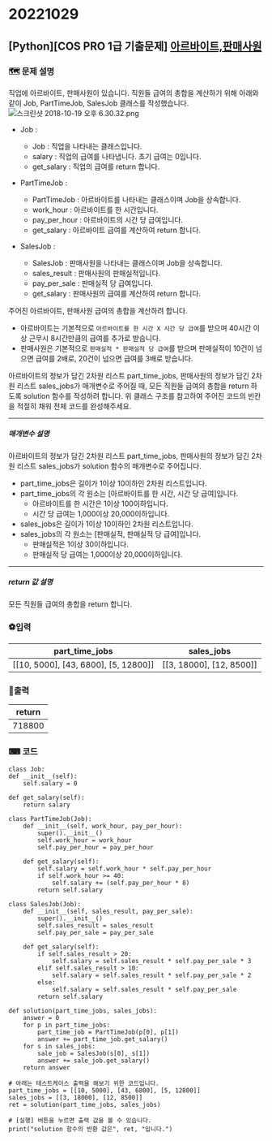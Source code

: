 # 20221029
## [Python][COS PRO 1급 기출문제]  [아르바이트,판매사원](https://school.programmers.co.kr/learn/courses/11133/lessons/71162)

### 🗺 문제 설명

직업에 아르바이트, 판매사원이 있습니다. 직원들 급여의 총합을 계산하기 위해 아래와 같이 Job, PartTimeJob, SalesJob 클래스를 작성했습니다.
![스크린샷 2018-10-19 오후 6.30.32.png](https://grepp-programmers.s3.amazonaws.com/files/ybm/72380e23f2/1cecc7c5-2d0f-46fd-b5bc-9c9cf6224811.png)
-   Job :
    
    -   Job : 직업을 나타내는 클래스입니다.
    -   salary : 직업의 급여를 나타냅니다. 초기 급여는 0입니다.
    -   get_salary : 직업의 급여를 return 합니다.
-   PartTimeJob :
    
    -   PartTimeJob : 아르바이트를 나타내는 클래스이며 Job을 상속합니다.
    -   work_hour : 아르바이트를 한 시간입니다.
    -   pay_per_hour : 아르바이트의 시간 당 급여입니다.
    -   get_salary : 아르바이트 급여를 계산하여 return 합니다.
-   SalesJob :
    
    -   SalesJob : 판매사원을 나타내는 클래스이며 Job을 상속합니다.
    -   sales_result : 판매사원의 판매실적입니다.
    -   pay_per_sale : 판매실적 당 급여입니다.
    -   get_salary : 판매사원의 급여를 계산하여 return 합니다.

주어진 아르바이트, 판매사원 급여의 총합을 계산하려 합니다.

-   아르바이트는 기본적으로  `아르바이트를 한 시간 X 시간 당 급여`를 받으며 40시간 이상 근무시 8시간만큼의 급여를 추가로 받습니다.
-   판매사원은 기본적으로  `판매실적 * 판매실적 당 급여`를 받으며 판매실적이 10건이 넘으면 급여를 2배로, 20건이 넘으면 급여를 3배로 받습니다.

아르바이트의 정보가 담긴 2차원 리스트 part_time_jobs, 판매사원의 정보가 담긴 2차원 리스트 sales_jobs가 매개변수로 주어질 때, 모든 직원들 급여의 총합을 return 하도록 solution 함수를 작성하려 합니다. 위 클래스 구조를 참고하여 주어진 코드의 빈칸을 적절히 채워 전체 코드를 완성해주세요.

----------

##### 매개변수 설명

아르바이트의 정보가 담긴 2차원 리스트 part_time_jobs, 판매사원의 정보가 담긴 2차원 리스트 sales_jobs가 solution 함수의 매개변수로 주어집니다.

-   part_time_jobs은 길이가 1이상 10이하인 2차원 리스트입니다.
-   part_time_jobs의 각 원소는 [아르바이트를 한 시간, 시간 당 급여]입니다.
    -   아르바이트를 한 시간은 1이상 100이하입니다.
    -   시간 당 급여는 1,000이상 20,000이하입니다.
-   sales_jobs은 길이가 1이상 10이하인 2차원 리스트입니다.
-   sales_jobs의 각 원소는 [판매실적, 판매실적 당 급여]입니다.
    -   판매실적은 1이상 30이하입니다.
    -   판매실적 당 급여는 1,000이상 20,000이하입니다.

----------

##### return 값 설명

모든 직원들 급여의 총합을 return 합니다.



### ⚽입력
|part_time_jobs|sales_jobs|
|--|--|
|[[10, 5000], [43, 6800], [5, 12800]]|[[3, 18000], [12, 8500]]|

### 🥇출력
|return|
|--|
|718800|

### ⌨ 코드
	class Job:
    def __init__(self):
        self.salary = 0

    def get_salary(self):
        return salary

	class PartTimeJob(Job):
	    def __init__(self, work_hour, pay_per_hour):
	        super().__init__()
	        self.work_hour = work_hour
	        self.pay_per_hour = pay_per_hour

	    def get_salary(self):
	        self.salary = self.work_hour * self.pay_per_hour
	        if self.work_hour >= 40:
	            self.salary += (self.pay_per_hour * 8)
	        return self.salary

	class SalesJob(Job):
	    def __init__(self, sales_result, pay_per_sale):
	        super().__init__()
	        self.sales_result = sales_result
	        self.pay_per_sale = pay_per_sale

	    def get_salary(self):
	        if self.sales_result > 20:
	            self.salary = self.sales_result * self.pay_per_sale * 3
	        elif self.sales_result > 10:
	            self.salary = self.sales_result * self.pay_per_sale * 2
	        else:
	            self.salary = self.sales_result * self.pay_per_sale
	        return self.salary

	def solution(part_time_jobs, sales_jobs):
	    answer = 0
	    for p in part_time_jobs:
	        part_time_job = PartTimeJob(p[0], p[1])
	        answer += part_time_job.get_salary()
	    for s in sales_jobs:
	        sale_job = SalesJob(s[0], s[1])
	        answer += sale_job.get_salary()
	    return answer

	# 아래는 테스트케이스 출력을 해보기 위한 코드입니다.
	part_time_jobs = [[10, 5000], [43, 6800], [5, 12800]]
	sales_jobs = [[3, 18000], [12, 8500]]
	ret = solution(part_time_jobs, sales_jobs)

	# [실행] 버튼을 누르면 출력 값을 볼 수 있습니다.
	print("solution 함수의 반환 값은", ret, "입니다.")
